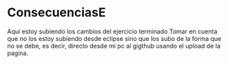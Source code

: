 # ConsecuenciasE

Aqui estoy subiendo los cambios del ejercicio terminado
Tomar en cuenta que no los estoy subiendo desde eclipse
sino que los subo de la forma que no se debe, es decir,
directo desde mi pc al gigthub usando el upload de la 
pagina.
